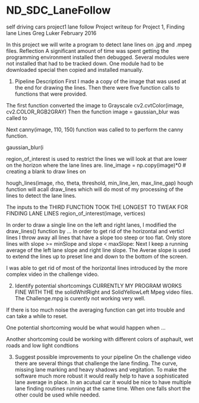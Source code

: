 # ND_SDC_LaneFollow
self driving cars project1 lane follow
Project writeup for Project 1, Finding lane Lines
Greg Luker
February  2016


 In this project we will write a program to detect lane lines on .jpg and .mpeg files.
Reflection
A significant amount of time was spent getting the programming environment installed then debugged. Several modules were not installed that had to be tracked down. One module had to be downloaded special then copied and installed manually.

1. Pipeline Description
First I made a copy of the image that was used at the end for drawing the lines.
Then there were five function calls to functions that were provided.

The first function converted the  image to Grayscale  cv2.cvtColor(image, cv2.COLOR_RGB2GRAY) 
Then the function     image = gaussian_blur was called to

Next canny(image, 110, 150)  function was called to to perform the canny function.

 gaussian_blur(i

 region_of_interest is used to restrict the lines we will look at that are lower on the horizon where the lane lines are.
    line_image = np.copy(image)*0 # creating a blank to draw lines on

   hough_lines(image, rho, theta, threshold, min_line_len, max_line_gap)
hough function will acall draw_lines which will do most of my processing of the lines to detect the lane lines.

The inputs to the THIRD FUNCTION TOOK THE LONGEST TO TWEAK FOR FINDING LANE LINES
region_of_interest(image, vertices)

In order to draw a single line on the left and right lanes, I modified the draw_lines() function by ...
In order to get rid of the horizontal and verticl lines I throw away all lines that have a slope too steep or too flat. Only store lines with slope >= minSlope and slope < maxSlope:
Next I keep a running average of the left lane slope and right line slope.
The Averae slope is used to extend the lines up to preset line and down to the bottom of the screen.



I was able to get rid of most of the horizontal lines introduced by the more complex video in the challenge video.


2. Identify potential shortcomings
CURRENTLY MY PROGRAM WORKS FINE WITH THE the solidWhitRight and SolidYellowLeft Mpeg video files. The Challenge.mpg is curently not working very well.
 
 If there is too much noise the averaging function can get into trouble and can take a while to reset.
 
 
One potential shortcoming would be what would happen when ...

Another shortcoming could be working with different colors of asphault, wet roads and low light condtions

3. Suggest possible improvements to your pipeline
On the challenge video there are several things that challenge the lane finding. The curve, missing lane marking and heavy shadows and vegitation.
To make the software much more robust it would really help to have a sophisticated lane average in place. In an acutual car it would be nice to have multiple lane finding routines running at the same time. When one falls short the other could be used while needed.

 
